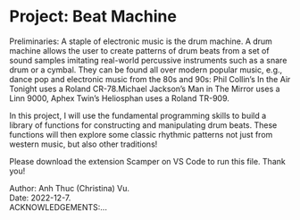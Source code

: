 # Project: Beat Machine 

Preliminaries: A staple of electronic music is the drum machine. A drum machine allows the user to create patterns of drum beats from a set of sound samples imitating real-world percussive instruments such as a snare drum or a cymbal. They can be found all over modern popular music, e.g., dance pop and electronic music from the 80s and 90s: Phil Collin’s In the Air Tonight uses a Roland CR-78.Michael Jackson’s Man in The Mirror uses a Linn 9000, Aphex Twin’s Heliosphan uses a Roland TR-909.<br>

In this project, I will use the fundamental programming skills to build a library of functions for constructing and manipulating drum beats. These functions will then explore some classic rhythmic patterns not just from western music, but also other traditions! <br>

Please download the extension Scamper on VS Code to run this file. Thank you! <br>

Author: Anh Thuc (Christina) Vu. <br>
Date: 2022-12-7. <br>
ACKNOWLEDGEMENTS:... <br> 
